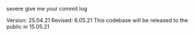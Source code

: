 severe give me your commit log



Version: 25.04.21
Revised: 6.05.21
This codebase will be released to the public in 15.05.21
